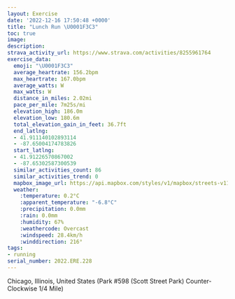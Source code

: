 ```yaml
---
layout: Exercise
date: '2022-12-16 17:50:48 +0000'
title: "Lunch Run \U0001F3C3"
toc: true
image:
description:
strava_activity_url: https://www.strava.com/activities/8255961764
exercise_data:
  emoji: "\U0001F3C3"
  average_heartrate: 156.2bpm
  max_heartrate: 167.0bpm
  average_watts: W
  max_watts: W
  distance_in_miles: 2.02mi
  pace_per_mile: 7m25s/mi
  elevation_high: 186.0m
  elevation_low: 180.6m
  total_elevation_gain_in_feet: 36.7ft
  end_latlng:
  - 41.911140102893114
  - -87.65004174783826
  start_latlng:
  - 41.91226570867002
  - -87.65302587300539
  similar_activities_count: 86
  similar_activities_trend: 0
  mapbox_image_url: https://api.mapbox.com/styles/v1/mapbox/streets-v11/static/path-5+787af2-1.0(g%7Bx~Fhl~uO%40%7DBDMb%40i%40dAeB%5Eq%40DUAa%40BgAIiC%40ETABCFiBEkBGeNAy%40I_ABw%40B%5BJQL%40FC%60%40e%40FA%60%40%3FP%3FHBFT%40%5C%40%60E%40XBPFJRRPFbAA%5CGPMFKHYBg%40AwBCk%40GMQWUGUAg%40%40g%40FKFOPIVAXBfCBj%40DJVZPFt%40A%5CC%5CQFIJYD%5BC%7DCIe%40QSWGa%40AeAJIDMNGTCR%3FzABjABNFTXXPDj%40Gp%40CROJSJm%40AqACeACMIUUWYEk%40Am%40HOFILQr%40FhA%3FnAFf%40XXPHJ%3FdAEPCPORg%40B%5BA_AAuACWIUEIWMYC%7D%40Hq%40COAUQiA%3Fi%40BID%5DVAFDh%40PjHCpCD~EEjBBt%40A%60%40),pin-s-s+e5b22e(-87.65141,41.91172),pin-s-f+89ae00(-87.64827999999996,41.91100000000003)/auto/800x800?access_token=pk.eyJ1Ijoiam9zaGJlY2ttYW4iLCJhIjoiY205eWR2aDd1MWZ6djJrbXc4a3M0bWZleiJ9.XiG9OWkNcZk2QzjJbxLB4A
  weather:
    :temperature: 0.2°C
    :apparent_temperature: "-6.8°C"
    :precipitation: 0.0mm
    :rain: 0.0mm
    :humidity: 67%
    :weathercode: Overcast
    :windspeed: 28.4km/h
    :winddirection: 216°
tags:
- running
serial_number: 2022.ERE.228
---
```

Chicago, Illinois, United States (Park #598 (Scott Street Park) Counter-Clockwise 1/4 Mile)
